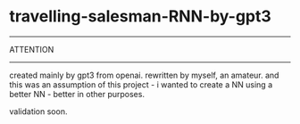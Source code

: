 # travelling-salesman-RNN-by-gpt3

***
ATTENTION
***
created mainly by gpt3 from openai. rewritten by myself, an amateur. and this was an assumption of this project - i wanted to create a NN using a better NN - better in other purposes.

validation soon.
